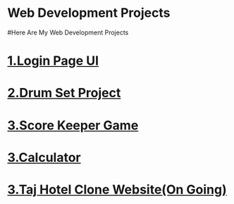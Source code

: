 #                                              **Web Development Projects** 
#Here Are My Web Development Projects

# [1.Login Page UI](https://prajwal-0706.github.io/Web-Development-Projects/HTML-CSS/Login-page/)

# [2.Drum Set Project ](https://prajwal-0706.github.io/Web-Development-Projects/JavaScript%20Projects/Drum%20Kit/)

# [3.Score Keeper Game ](https://prajwal-0706.github.io/Web-Development-Projects/JavaScript%20Projects/Score%20Keeper%20Game/)

# [3.Calculator ](https://prajwal-0706.github.io/Web-Development-Projects/JavaScript%20Projects/Calculator/)

# [3.Taj Hotel Clone Website(On Going) ](https://prajwal-0706.github.io/Web-Development-Projects/JavaScript%20Projects/Calculator/)








